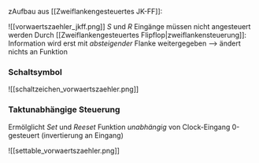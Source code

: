 zAufbau aus [[Zweiflankengesteuertes JK-FF]]:

![[vorwaertszaehler_jkff.png]]
_S_ und _R_ Eingänge müssen nicht angesteuert werden
Durch [[Zweiflankengesteuertes Flipflop|zweiflankensteuerung]]: Information wird erst mit _absteigender_ Flanke weitergegeben --> ändert nichts an Funktion

### Schaltsymbol
![[schaltzeichen_vorwaertszaehler.png]]


### Taktunabhängige Steuerung
Ermölglicht _Set_ und _Reeset_ Funktion _unabhängig_ von Clock-Eingang
0-gesteuert (invertierung an Eingang)

![[settable_vorwaertszaehler.png]]